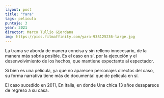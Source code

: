 ```yaml
---
layout: post
title: "Yara"
tags: pelicula
puntaje: 3
year: 2021
director: Marco Tullio Giordana
img: https://pics.filmaffinity.com/yara-938125236-large.jpg
---
```


La trama se aborda de manera concisa y sin relleno innecesario, de la manera más sobria posible. Es el caso en sí, por la ejecución y el desenvolvimiento de los hechos, que mantiene expectante al espectador. 

Si bien es una película, ya que no aparecen personajes directos del caso, su forma narrativa tiene más de documental que de película en sí. 

El caso sucedido en 2011, En Italia, en donde Una chica 13 años desaparece de regreso a su casa. 
